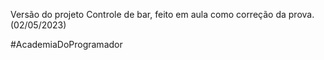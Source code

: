 Versão do projeto Controle de bar, feito em aula
como correção da prova. (02/05/2023)

#AcademiaDoProgramador
